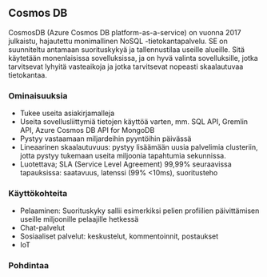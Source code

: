 ## Cosmos DB

CosmosDB (Azure Cosmos DB platform-as-a-service) on vuonna 2017 julkaistu, hajautettu monimallinen NoSQL -tietokantapalvelu. SE on suunniteltu antamaan suorituskykyä ja tallennustilaa useille alueille. Sitä käytetään monenlaisissa sovelluksissa, ja on hyvä valinta sovelluksille, jotka tarvitsevat lyhyitä vasteaikoja ja jotka tarvitsevat nopeasti skaalautuvaa tietokantaa.

### Ominaisuuksia
* Tukee useita asiakirjamalleja
* Useita sovellusliittymiä tietojen käyttöä varten, mm. SQL API, Gremlin API, Azure Cosmos DB API for MongoDB
* Pystyy vastaamaan miljardeihin pyyntöihin päivässä
* Lineaarinen skaalautuvuus: pystyy lisäämään uusia palvelimia clusteriin, jotta pystyy tukemaan useita miljoonia tapahtumia sekunnissa.
* Luotettava; SLA (Service Level Agreement) 99,99% seuraavissa tapauksissa: saatavuus, latenssi (99% <10ms), suoritusteho

### Käyttökohteita
* Pelaaminen: Suorituskyky sallii esimerkiksi pelien profiilien päivittämisen useille miljoonille pelaajille hetkessä
* Chat-palvelut
* Sosiaaliset palvelut: keskustelut, kommentoinnit, postaukset
* IoT 

### Pohdintaa
